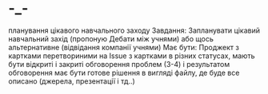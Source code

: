 # -_-
планування цікавого навчального заходу 
Завдання: 
Запланувати цікавий навчальний захід (пропоную Дебати між учнями) або щось альтернативне (відвідання компанії учнями)
Має бути: Проджект з картками перетвориними на Issue з картками в різних статусах, мають бути відкриті і закриті обговорення проблем (3-4) і результатом обговорення має бути готове рішення в вигляді файлу, де буде все описано (джерела, презентації і тд..)
